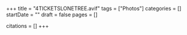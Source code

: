 +++
title = "4TICKETSLONETREE.avif"
tags = ["Photos"]
categories = []
startDate = ""
draft = false
pages = []

citations = []
+++
